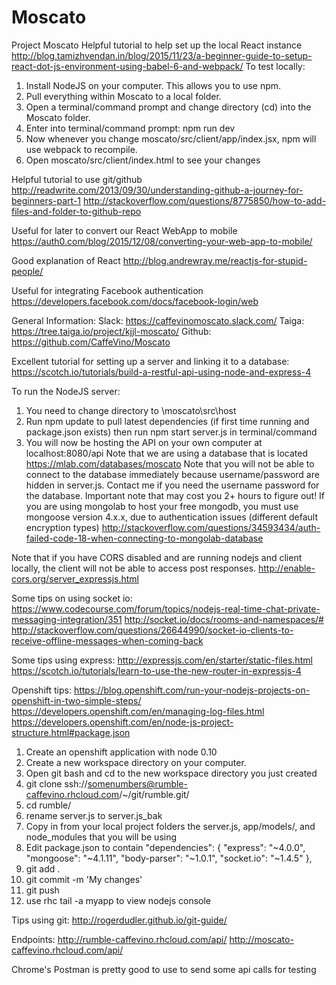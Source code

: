 # Moscato
Project Moscato
Helpful tutorial to help set up the local React instance
http://blog.tamizhvendan.in/blog/2015/11/23/a-beginner-guide-to-setup-react-dot-js-environment-using-babel-6-and-webpack/
To test locally:
1. Install NodeJS on your computer. This allows you to use npm.
2. Pull everything within Moscato to a local folder.
2. Open a terminal/command prompt and change directory (cd) into the Moscato folder.
3. Enter into terminal/command prompt: npm run dev
4. Now whenever you change moscato/src/client/app/index.jsx, npm will use webpack to recompile.
5. Open moscato/src/client/index.html to see your changes

Helpful tutorial to use git/github
http://readwrite.com/2013/09/30/understanding-github-a-journey-for-beginners-part-1
http://stackoverflow.com/questions/8775850/how-to-add-files-and-folder-to-github-repo

Useful for later to convert our React WebApp to mobile
https://auth0.com/blog/2015/12/08/converting-your-web-app-to-mobile/

Good explanation of React
http://blog.andrewray.me/reactjs-for-stupid-people/

Useful for integrating Facebook authentication
https://developers.facebook.com/docs/facebook-login/web

General Information:
Slack: https://caffevinomoscato.slack.com/
Taiga: https://tree.taiga.io/project/kjjl-moscato/
Github: https://github.com/CaffeVino/Moscato

Excellent tutorial for setting up a server and linking it to a database:
https://scotch.io/tutorials/build-a-restful-api-using-node-and-express-4

To run the NodeJS server:
1. You need to change directory to \moscato\src\host
2. Run npm update to pull latest dependencies (if first time running and package.json exists) then run npm start server.js in terminal/command
3. You will now be hosting the API on your own computer at localhost:8080/api
Note that we are using a database that is located https://mlab.com/databases/moscato
Note that you will not be able to connect to the database immediately because username/password are hidden in server.js.
Contact me if you need the username password for the database.
Important note that may cost you 2+ hours to figure out! If you are using mongolab to host your free mongodb, you must use mongoose version 4.x.x, due to authentication issues (different default encryption types)
http://stackoverflow.com/questions/34593434/auth-failed-code-18-when-connecting-to-mongolab-database

Note that if you have CORS disabled and are running nodejs and client locally, the client will not be able to access post responses.
http://enable-cors.org/server_expressjs.html

Some tips on using socket io:
https://www.codecourse.com/forum/topics/nodejs-real-time-chat-private-messaging-integration/351
http://socket.io/docs/rooms-and-namespaces/#
http://stackoverflow.com/questions/26644990/socket-io-clients-to-receive-offline-messages-when-coming-back

Some tips using express:
http://expressjs.com/en/starter/static-files.html
https://scotch.io/tutorials/learn-to-use-the-new-router-in-expressjs-4

Openshift tips:
https://blog.openshift.com/run-your-nodejs-projects-on-openshift-in-two-simple-steps/
https://developers.openshift.com/en/managing-log-files.html
https://developers.openshift.com/en/node-js-project-structure.html#package.json
1. Create an openshift application with node 0.10
2. Create a new workspace directory on your computer.
3. Open git bash and cd to the new workspace directory you just created
4. git clone ssh://somenumbers@rumble-caffevino.rhcloud.com/~/git/rumble.git/
5. cd rumble/
6. rename server.js to server.js_bak 
7. Copy in from your local project folders the server.js, app/models/, and node_modules that you will be using
8. Edit package.json to contain 
  "dependencies": {
		"express": "~4.0.0",
        "mongoose": "~4.1.11",
        "body-parser": "~1.0.1",
		"socket.io": "~1.4.5"
  },
9. git add .
10. git commit -m 'My changes'
11. git push
12. use rhc tail -a myapp to view nodejs console


Tips using git:
http://rogerdudler.github.io/git-guide/

Endpoints:
http://rumble-caffevino.rhcloud.com/api/
http://moscato-caffevino.rhcloud.com/api/

Chrome's Postman is pretty good to use to send some api calls for testing
